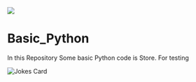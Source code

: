 
<a href="https://github.com/OwaisAzad/Basic_Python_codes/graphs/contributors">
  <img src="https://contrib.rocks/image?repo=OwaisAzad/Basic_Python_codes" />
</a>

# Basic_Python
In this Repository Some basic Python code is Store.
For testing



![Jokes Card](https://readme-jokes.vercel.app/api)
